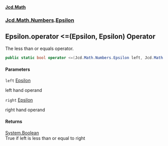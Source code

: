 #### [Jcd.Math](index.md 'index')
### [Jcd.Math.Numbers](Jcd.Math.Numbers.md 'Jcd.Math.Numbers').[Epsilon](Jcd.Math.Numbers.Epsilon.md 'Jcd.Math.Numbers.Epsilon')

## Epsilon.operator <=(Epsilon, Epsilon) Operator

The less than or equals operator.

```csharp
public static bool operator <=(Jcd.Math.Numbers.Epsilon left, Jcd.Math.Numbers.Epsilon right);
```
#### Parameters

<a name='Jcd.Math.Numbers.Epsilon.op_LessThanOrEqual(Jcd.Math.Numbers.Epsilon,Jcd.Math.Numbers.Epsilon).left'></a>

`left` [Epsilon](Jcd.Math.Numbers.Epsilon.md 'Jcd.Math.Numbers.Epsilon')

left hand operand

<a name='Jcd.Math.Numbers.Epsilon.op_LessThanOrEqual(Jcd.Math.Numbers.Epsilon,Jcd.Math.Numbers.Epsilon).right'></a>

`right` [Epsilon](Jcd.Math.Numbers.Epsilon.md 'Jcd.Math.Numbers.Epsilon')

right hand operand

#### Returns
[System.Boolean](https://docs.microsoft.com/en-us/dotnet/api/System.Boolean 'System.Boolean')  
True if left is less than or equal to right